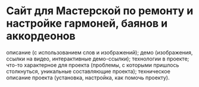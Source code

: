 # Сайт для Мастерской по ремонту и настройке гармоней, баянов и аккордеонов
описание (с использованием слов и изображений);
демо (изображения, ссылки на видео, интерактивные демо-ссылки);
технологии в проекте;
что-то характерное для проекта (проблемы, с которыми пришлось столкнуться, уникальные составляющие проекта);
техническое описание проекта (установка, настройка, как помочь проекту).
